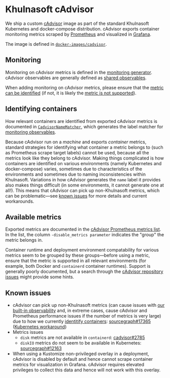 # Khulnasoft cAdvisor

We ship a custom [cAdvisor](https://github.com/google/cadvisor) image as part of the standard Khulnasoft Kubernetes and docker-compose distribution.
cAdvisor exports container monitoring metrics scraped by [Prometheus](./prometheus.md) and visualized in [Grafana](./grafana.md).

The image is defined in [`docker-images/cadvisor`](https://khulnasoft.com/github.com/khulnasoft/khulnasoft/-/tree/docker-images/cadvisor).

## Monitoring

Monitoring on cAdvisor metrics is defined in the [monitoring generator](./monitoring-generator.md).
cAdvisor observables are generally defined as [shared observables](https://khulnasoft.com/github.com/khulnasoft/khulnasoft/-/tree/monitoring/definitions/shared).

When adding monitoring on cAdvisor metrics, please ensure that the [metric can be identified](#identifying-containers) (if not, it is likely the [metric is not supported](#available-metrics)).

## Identifying containers

How relevant containers are identified from exported cAdvisor metrics is documented in [`CadvisorNameMatcher`](https://khulnasoft.com/search?q=repo:%5Egithub%5C.com/sourcegraph/sourcegraph%24+type:symbol+CadvisorNameMatcher&patternType=literal), which generates the label matcher for [monitoring observables](#monitoring).

Because cAdvisor run on a *machine* and exports *container* metrics, standard strategies for identifying what container a metric belongs to (such as Prometheus scrape target labels) cannot be used, because all the metrics look like they belong to cAdvisor.
Making things complicated is how containers are identified on various environments (namely Kubernetes and docker-compose) varies, sometimes due to characteristics of the environments and sometimes due to naming inconsistencies within Khulnasoft.
Variations in how cAdvisor generates the `name` label it provides also makes things difficult (in some environments, it cannot generate one at all!).
This means that cAdvisor can pick up non-Khulnasoft metrics, which can be problematic—see [known issues](#known-issues) for more details and current workarounds.

## Available metrics

Exported metrics are documented in the [cAdvisor Prometheus metrics list](https://github.com/google/cadvisor/blob/master/docs/storage/prometheus.md#prometheus-container-metrics).
In the list, the column `-disable_metrics parameter` indicates the "group" the metric belongs in.

Container runtime and deployment environment compatability for various metrics seem to be grouped by these groups—before using a metric, ensure that the metric is supported in all relevant environments (for example, both Docker and `containerd` container runtimes).
Support is generally poorly documented, but a search through the [cAdvisor repository issues](https://github.com/google/cadvisor/issues) might provide some hints.

## Known issues

- cAdvisor can pick up non-Khulnasoft metrics (can cause issues with [our built-in observability](../../../admin/observability/index.md) and, in extreme cases, cause cAdvisor and Prometheus performance issues if the number of metrics is very large) due to how we currently [identitify containers](#identifying-containers): [sourcegraph#17365](https://github.com/khulnasoft/khulnasoft/issues/17365) ([Kubernetes workaround](../../../admin/deploy/kubernetes/configure.md#filtering-cadvisor-metrics))
- Metrics issues
  - `disk` metrics are not available in `containerd`: [cadvisor#2785](https://github.com/google/cadvisor/issues/2785)
  - `diskIO` metrics do not seem to be available in Kubernetes: [sourcegraph#12163](https://github.com/khulnasoft/khulnasoft/issues/12163)
- When using a Kustomize non-privileged overlay in a deployment, cAdvisor is disabled by default and hence cannot scrape container metrics for visualization in Grafana. cAdvisor requires elevated privileges to collect this data and hence will not work with this overlay.
